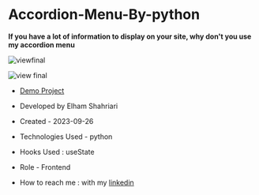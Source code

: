 # Accordion-Menu-By-python

**If you have a lot of information to display on your site, why don't you use my accordion menu**

![viewfinal](https://user-images.githubusercontent.com/109727844/204102879-086fee63-9bda-43b2-a1aa-49879c3f2d39.jpg)

![view final](https://user-images.githubusercontent.com/109727844/204102930-fac80657-4d16-4816-b476-a88e984abefe.jpg)

- [Demo Project](https://ELHAMsh1988.github.io/Accordion-Menu-By-python/)

- Developed by Elham Shahriari

- Created - 2023-09-26

- Technologies Used - python

- Hooks Used : useState 

- Role - Frontend

- How to reach me : with my [linkedin](https://www.linkedin.com/in/elham-shahriari-96b9477b/)
